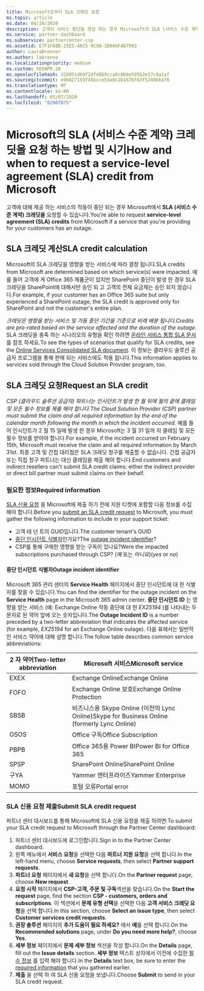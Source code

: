 ```yaml
---
title: Microsoft로부터 SLA 크레딧 요청
ms.topic: article
ms.date: 04/28/2020
description: 고객이 서비스 중단을 경험 하는 경우 Microsoft의 SLA (서비스 수준 계약) 크레딧을 요청 하는 이점, 제한 사항 및 절차를 알아보세요.
ms.service: partner-dashboard
ms.subservice: partnercenter-csp
ms.assetid: E7F1F68D-25E5-46C5-9C98-1D0A9FAB7993
author: LauraBrenner
ms.author: labrenne
ms.localizationpriority: medium
ms.custom: SEOAPR.20
ms.openlocfilehash: 328051d69f2dfd869cca8c80de595b2e27c9a1af
ms.sourcegitcommit: e9b627159745bcce53a8c2b1676f63f5249bba76
ms.translationtype: MT
ms.contentlocale: ko-KR
ms.lasthandoff: 05/07/2020
ms.locfileid: "82907875"
---
```

# <a name="how-and-when-to-request-a-service-level-agreement-sla-credit-from-microsoft"></a><span data-ttu-id="27fe5-103">Microsoft의 SLA (서비스 수준 계약) 크레딧을 요청 하는 방법 및 시기</span><span class="sxs-lookup"><span data-stu-id="27fe5-103">How and when to request a service-level agreement (SLA) credit from Microsoft</span></span>

<span data-ttu-id="27fe5-104">고객에 대해 제공 하는 서비스의 작동이 중단 되는 경우 Microsoft에서 **SLA (서비스 수준 계약) 크레딧을** 요청할 수 있습니다.</span><span class="sxs-lookup"><span data-stu-id="27fe5-104">You're able to request **service-level agreement (SLA) credits** from Microsoft if a service that you're providing for your customers has an outage.</span></span>

## <a name="sla-credit-calculation"></a><span data-ttu-id="27fe5-105">SLA 크레딧 계산</span><span class="sxs-lookup"><span data-stu-id="27fe5-105">SLA credit calculation</span></span>

<span data-ttu-id="27fe5-106">Microsoft의 SLA 크레딧을 영향을 받는 서비스에 따라 결정 됩니다.</span><span class="sxs-lookup"><span data-stu-id="27fe5-106">SLA credits from Microsoft are determined based on which service(s) were impacted.</span></span> <span data-ttu-id="27fe5-107">예를 들어 고객에 게 Office 365 제품군이 있지만 SharePoint 중단이 발생 한 경우 SLA 크레딧을 SharePoint에 대해서만 승인 되 고 고객의 전체 요금제는 승인 되지 않습니다.</span><span class="sxs-lookup"><span data-stu-id="27fe5-107">For example, if your customer has an Office 365 suite but only experienced a SharePoint outage, the SLA credit is approved only for SharePoint and not the customer's entire plan.</span></span>

<span data-ttu-id="27fe5-108">*크레딧은 영향을 받는 서비스 및 가동 중단 기간을 기준으로 비례 배분 됩니다.*</span><span class="sxs-lookup"><span data-stu-id="27fe5-108">*Credits are pro-rated based on the service affected and the duration of the outage.*</span></span> <span data-ttu-id="27fe5-109">SLA 크레딧을 충족 하는 시나리오의 유형을 확인 하려면 [온라인 서비스 통합 SLA 문서](http://www.microsoftvolumelicensing.com/DocumentSearch.aspx?Mode=3&DocumentTypeId=37)를 참조 하세요.</span><span class="sxs-lookup"><span data-stu-id="27fe5-109">To see the types of scenarios that qualify for SLA credits, see the [Online Services Consolidated SLA document](http://www.microsoftvolumelicensing.com/DocumentSearch.aspx?Mode=3&DocumentTypeId=37).</span></span> <span data-ttu-id="27fe5-110">이 정보는 클라우드 솔루션 공급자 프로그램을 통해 판매 되는 서비스에도 적용 됩니다.</span><span class="sxs-lookup"><span data-stu-id="27fe5-110">This information applies to services sold through the Cloud Solution Provider program, too.</span></span>

## <a name="request-an-sla-credit"></a><span data-ttu-id="27fe5-111">SLA 크레딧 요청</span><span class="sxs-lookup"><span data-stu-id="27fe5-111">Request an SLA credit</span></span>

<span data-ttu-id="27fe5-112">*CSP (클라우드 솔루션 공급자) 파트너는 인시던트가 발생 한 월 뒤에 월의 끝에 클레임 및 모든 필수 정보를 제출 해야 합니다.*</span><span class="sxs-lookup"><span data-stu-id="27fe5-112">*The Cloud Solution Provider (CSP) partner must submit the claim and all required information by the end of the calendar month following the month in which the incident occurred.*</span></span> <span data-ttu-id="27fe5-113">예를 들어 인시던트가 2 월 15 일에 발생 한 경우 Microsoft는 3 월 31 일까 지 클레임 및 모든 필수 정보를 받아야 합니다.</span><span class="sxs-lookup"><span data-stu-id="27fe5-113">For example, if the incident occurred on February 15th, Microsoft must receive the claim and all required information by March 31st.</span></span> <span data-ttu-id="27fe5-114">최종 고객 및 간접 대리점은 SLA 크레딧 청구를 제출할 수 없습니다. 간접 공급자 또는 직접 청구 파트너는 대신 클레임을 제출 해야 합니다.</span><span class="sxs-lookup"><span data-stu-id="27fe5-114">End customers and indirect resellers can't submit SLA credit claims; either the indirect provider or direct bill partner must submit claims on their behalf.</span></span>

### <a name="required-information"></a><span data-ttu-id="27fe5-115">필요한 정보</span><span class="sxs-lookup"><span data-stu-id="27fe5-115">Required information</span></span>

<span data-ttu-id="27fe5-116">[SLA 신용 요청](#submit-sla-credit-request) 을 Microsoft에 제출 하기 전에 지원 티켓에 포함할 다음 정보를 수집 해야 합니다.</span><span class="sxs-lookup"><span data-stu-id="27fe5-116">Before you [submit an SLA credit request](#submit-sla-credit-request) to Microsoft, you must gather the following information to include in your support ticket:</span></span>

- <span data-ttu-id="27fe5-117">고객 테 넌 트의 GUID입니다.</span><span class="sxs-lookup"><span data-stu-id="27fe5-117">The customer tenant's GUID</span></span>
- <span data-ttu-id="27fe5-118">[중단 인시던트 식별자](#outage-incident-identifier)인가요?</span><span class="sxs-lookup"><span data-stu-id="27fe5-118">The [outage incident identifier](#outage-incident-identifier)?</span></span>
- <span data-ttu-id="27fe5-119">CSP를 통해 구매한 영향을 받는 구독이 있나요?</span><span class="sxs-lookup"><span data-stu-id="27fe5-119">Were the impacted subscriptions purchased through CSP?</span></span> <span data-ttu-id="27fe5-120">(*예* 또는 *아니요*)</span><span class="sxs-lookup"><span data-stu-id="27fe5-120">(*yes* or *no*)</span></span>

#### <a name="outage-incident-identifier"></a><span data-ttu-id="27fe5-121">중단 인시던트 식별자</span><span class="sxs-lookup"><span data-stu-id="27fe5-121">Outage incident identifier</span></span>

<span data-ttu-id="27fe5-122">Microsoft 365 관리 센터의 **Service Health** 페이지에서 중단 인시던트에 대 한 식별자를 찾을 수 있습니다.</span><span class="sxs-lookup"><span data-stu-id="27fe5-122">You can find the identifier for the outage incident on the **Service Health** page in the Microsoft 365 admin center.</span></span> <span data-ttu-id="27fe5-123">**중단 인시던트 ID** 는 영향을 받는 서비스 (예: Exchange Online 작동 중단에 대 한 *EX25194* )를 나타내는 두 문자로 된 약어 앞에 오는 숫자입니다.</span><span class="sxs-lookup"><span data-stu-id="27fe5-123">The **Outage Incident ID** is a number preceded by a two-letter abbreviation that indicates the affected service (for example, *EX25194* for an Exchange Online outage).</span></span> <span data-ttu-id="27fe5-124">다음 표에서는 일반적인 서비스 약어에 대해 설명 합니다.</span><span class="sxs-lookup"><span data-stu-id="27fe5-124">The follow table describes common service abbreviations:</span></span>

| <span data-ttu-id="27fe5-125">2 자 약어</span><span class="sxs-lookup"><span data-stu-id="27fe5-125">Two-letter abbreviation</span></span> | <span data-ttu-id="27fe5-126">Microsoft 서비스</span><span class="sxs-lookup"><span data-stu-id="27fe5-126">Microsoft service</span></span> |
| ----------------------- | ----------------- |
| <span data-ttu-id="27fe5-127">EX</span><span class="sxs-lookup"><span data-stu-id="27fe5-127">EX</span></span> | <span data-ttu-id="27fe5-128">Exchange Online</span><span class="sxs-lookup"><span data-stu-id="27fe5-128">Exchange Online</span></span> |
| <span data-ttu-id="27fe5-129">FO</span><span class="sxs-lookup"><span data-stu-id="27fe5-129">FO</span></span> | <span data-ttu-id="27fe5-130">Exchange Online 보호</span><span class="sxs-lookup"><span data-stu-id="27fe5-130">Exchange Online Protection</span></span> |
| <span data-ttu-id="27fe5-131">SB</span><span class="sxs-lookup"><span data-stu-id="27fe5-131">SB</span></span> | <span data-ttu-id="27fe5-132">비즈니스용 Skype Online (이전의 Lync Online)</span><span class="sxs-lookup"><span data-stu-id="27fe5-132">Skype for Business Online (formerly Lync Online)</span></span> |
| <span data-ttu-id="27fe5-133">OS</span><span class="sxs-lookup"><span data-stu-id="27fe5-133">OS</span></span> | <span data-ttu-id="27fe5-134">Office 구독</span><span class="sxs-lookup"><span data-stu-id="27fe5-134">Office Subscription</span></span> |
| <span data-ttu-id="27fe5-135">PB</span><span class="sxs-lookup"><span data-stu-id="27fe5-135">PB</span></span> | <span data-ttu-id="27fe5-136">Office 365용 Power BI</span><span class="sxs-lookup"><span data-stu-id="27fe5-136">Power BI for Office 365</span></span> |
| <span data-ttu-id="27fe5-137">SP</span><span class="sxs-lookup"><span data-stu-id="27fe5-137">SP</span></span> | <span data-ttu-id="27fe5-138">SharePoint Online</span><span class="sxs-lookup"><span data-stu-id="27fe5-138">SharePoint Online</span></span> |
| <span data-ttu-id="27fe5-139">구</span><span class="sxs-lookup"><span data-stu-id="27fe5-139">YA</span></span> | <span data-ttu-id="27fe5-140">Yammer 엔터프라이즈</span><span class="sxs-lookup"><span data-stu-id="27fe5-140">Yammer Enterprise</span></span> |
| <span data-ttu-id="27fe5-141">MO</span><span class="sxs-lookup"><span data-stu-id="27fe5-141">MO</span></span> | <span data-ttu-id="27fe5-142">포털 오류</span><span class="sxs-lookup"><span data-stu-id="27fe5-142">Portal error</span></span> |

### <a name="submit-sla-credit-request"></a><span data-ttu-id="27fe5-143">SLA 신용 요청 제출</span><span class="sxs-lookup"><span data-stu-id="27fe5-143">Submit SLA credit request</span></span>

<span data-ttu-id="27fe5-144">파트너 센터 대시보드를 통해 Microsoft에 SLA 신용 요청을 제출 하려면:</span><span class="sxs-lookup"><span data-stu-id="27fe5-144">To submit your SLA credit request to Microsoft through the Partner Center dashboard:</span></span>

1. <span data-ttu-id="27fe5-145">파트너 센터 대시보드에 로그인합니다.</span><span class="sxs-lookup"><span data-stu-id="27fe5-145">Sign in to the Partner Center dashboard.</span></span>
2. <span data-ttu-id="27fe5-146">왼쪽 메뉴에서 **서비스 요청**을 선택한 다음 **파트너 지원 요청**을 선택 합니다.</span><span class="sxs-lookup"><span data-stu-id="27fe5-146">In the left-hand menu, choose **Service requests**, then select **Partner support requests**.</span></span>
3. <span data-ttu-id="27fe5-147">**파트너 요청** 페이지에서 **새 요청**을 선택 합니다.</span><span class="sxs-lookup"><span data-stu-id="27fe5-147">On the **Partner request** page, choose **New request**.</span></span>
4. <span data-ttu-id="27fe5-148">**요청 시작** 페이지에서 **CSP-고객, 주문 및 구독**섹션을 찾습니다.</span><span class="sxs-lookup"><span data-stu-id="27fe5-148">On the **Start the request** page, find the section **CSP - customers, orders and subscriptions**.</span></span> <span data-ttu-id="27fe5-149">이 섹션에서 **문제 유형 선택**을 선택한 다음 **고객 서비스 크레딧 요청**을 선택 합니다.</span><span class="sxs-lookup"><span data-stu-id="27fe5-149">In this section, choose **Select an issue type**, then select **Customer services credit requests**.</span></span>
5. <span data-ttu-id="27fe5-150">**권장 솔루션** 페이지의 **추가 도움이 필요 하세요?** 에서 **예**를 선택 합니다.</span><span class="sxs-lookup"><span data-stu-id="27fe5-150">On the **Recommended solutions** page, under **Do you need more help?**, choose **Yes**.</span></span>
6. <span data-ttu-id="27fe5-151">**세부 정보** 페이지에서 **문제 세부 정보** 섹션을 작성 합니다.</span><span class="sxs-lookup"><span data-stu-id="27fe5-151">On the **Details** page, fill out the **Issue details** section.</span></span> <span data-ttu-id="27fe5-152">**세부 정보** 텍스트 상자에서 이전에 수집한 [필수 정보](#required-information) 를 입력 해야 합니다.</span><span class="sxs-lookup"><span data-stu-id="27fe5-152">In the **Details** text box, be sure to enter the [required information](#required-information) that you gathered earlier.</span></span>
7. <span data-ttu-id="27fe5-153">**제출** 을 선택 하 여 SLA 신용 요청을 보냅니다.</span><span class="sxs-lookup"><span data-stu-id="27fe5-153">Choose **Submit** to send in your SLA credit request.</span></span>
